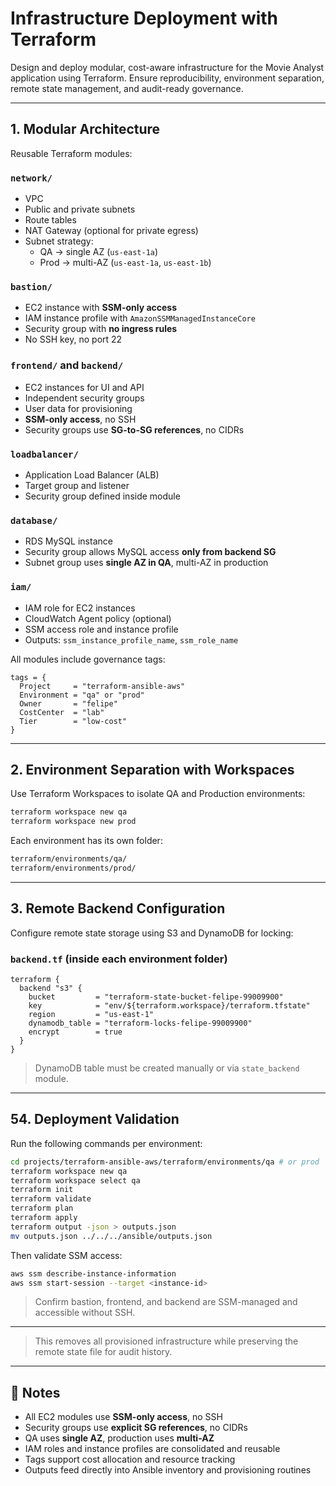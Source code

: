 # Infrastructure Deployment with Terraform

Design and deploy modular, cost-aware infrastructure for the Movie Analyst application using Terraform. Ensure reproducibility, environment separation, remote state management, and audit-ready governance.

---

## 1. Modular Architecture

Reusable Terraform modules:

### `network/`
- VPC
- Public and private subnets
- Route tables
- NAT Gateway (optional for private egress)
- Subnet strategy:
  - QA → single AZ (`us-east-1a`)
  - Prod → multi-AZ (`us-east-1a`, `us-east-1b`)

### `bastion/`
- EC2 instance with **SSM-only access**
- IAM instance profile with `AmazonSSMManagedInstanceCore`
- Security group with **no ingress rules**
- No SSH key, no port 22

### `frontend/` and `backend/`
- EC2 instances for UI and API
- Independent security groups
- User data for provisioning
- **SSM-only access**, no SSH
- Security groups use **SG-to-SG references**, no CIDRs

### `loadbalancer/`
- Application Load Balancer (ALB)
- Target group and listener
- Security group defined inside module

### `database/`
- RDS MySQL instance
- Security group allows MySQL access **only from backend SG**
- Subnet group uses **single AZ in QA**, multi-AZ in production

### `iam/`
- IAM role for EC2 instances
- CloudWatch Agent policy (optional)
- SSM access role and instance profile
- Outputs: `ssm_instance_profile_name`, `ssm_role_name`

All modules include governance tags:

```hcl
tags = {
  Project     = "terraform-ansible-aws"
  Environment = "qa" or "prod"
  Owner       = "felipe"
  CostCenter  = "lab"
  Tier        = "low-cost"
}
```

---

## 2. Environment Separation with Workspaces

Use Terraform Workspaces to isolate QA and Production environments:

```bash
terraform workspace new qa
terraform workspace new prod
```

Each environment has its own folder:
```bash
terraform/environments/qa/
terraform/environments/prod/
```

---

## 3. Remote Backend Configuration

Configure remote state storage using S3 and DynamoDB for locking:

### `backend.tf` (inside each environment folder)
```hcl
terraform {
  backend "s3" {
    bucket         = "terraform-state-bucket-felipe-99009900"
    key            = "env/${terraform.workspace}/terraform.tfstate"
    region         = "us-east-1"
    dynamodb_table = "terraform-locks-felipe-99009900"
    encrypt        = true
  }
}
```

> DynamoDB table must be created manually or via `state_backend` module.

---

## 54. Deployment Validation

Run the following commands per environment:

```bash
cd projects/terraform-ansible-aws/terraform/environments/qa # or prod
terraform workspace new qa
terraform workspace select qa
terraform init
terraform validate
terraform plan
terraform apply
terraform output -json > outputs.json
mv outputs.json ../../../ansible/outputs.json
```

Then validate SSM access:

```bash
aws ssm describe-instance-information
aws ssm start-session --target <instance-id>
```

> Confirm bastion, frontend, and backend are SSM-managed and accessible without SSH.

---

> This removes all provisioned infrastructure while preserving the remote state file for audit history.

---

## 📌 Notes

- All EC2 modules use **SSM-only access**, no SSH
- Security groups use **explicit SG references**, no CIDRs
- QA uses **single AZ**, production uses **multi-AZ**
- IAM roles and instance profiles are consolidated and reusable
- Tags support cost allocation and resource tracking
- Outputs feed directly into Ansible inventory and provisioning routines
```
